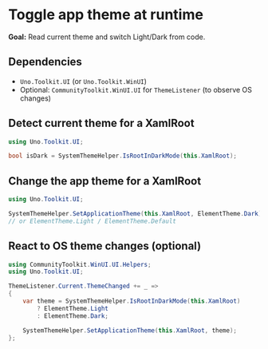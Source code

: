 # Toggle app theme at runtime

**Goal:** Read current theme and switch Light/Dark from code.

## Dependencies
- `Uno.Toolkit.UI` (or `Uno.Toolkit.WinUI`)
- Optional: `CommunityToolkit.WinUI.UI` for `ThemeListener` (to observe OS changes)

## Detect current theme for a XamlRoot
```csharp
using Uno.Toolkit.UI;

bool isDark = SystemThemeHelper.IsRootInDarkMode(this.XamlRoot);
```

## Change the app theme for a XamlRoot
```csharp
using Uno.Toolkit.UI;

SystemThemeHelper.SetApplicationTheme(this.XamlRoot, ElementTheme.Dark);
// or ElementTheme.Light / ElementTheme.Default
```

## React to OS theme changes (optional)
```csharp
using CommunityToolkit.WinUI.UI.Helpers;
using Uno.Toolkit.UI;

ThemeListener.Current.ThemeChanged += _ =>
{
    var theme = SystemThemeHelper.IsRootInDarkMode(this.XamlRoot)
        ? ElementTheme.Light
        : ElementTheme.Dark;

    SystemThemeHelper.SetApplicationTheme(this.XamlRoot, theme);
};
```

